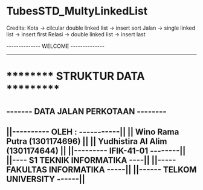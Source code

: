 # TubesSTD_MultyLinkedList

Credits:
Kota -> cilcular double linked list -> insert sort
Jalan -> single linked list -> insert first
Relasi -> double linked list -> insert last

-------------- WELCOME --------------
*************************************
********   STRUKTUR  DATA   *********
=====================================
------- DATA JALAN PERKOTAAN --------
-------------------------------------
||----------   OLEH :   -----------||
|| Wino Rama Putra    (1301174696) ||
|| Yudhistira Al Alim (1301174644) ||
||---------   IFIK-41-01   --------||
||----  S1 TEKNIK INFORMATIKA  ----||
||-----  FAKULTAS INFORMATIKA -----||
||------  TELKOM UNIVERSITY  ------||
-------------------------------------
